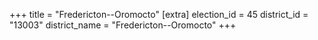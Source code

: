+++
title = "Fredericton--Oromocto"
[extra]
election_id = 45
district_id = "13003"
district_name = "Fredericton--Oromocto"
+++
